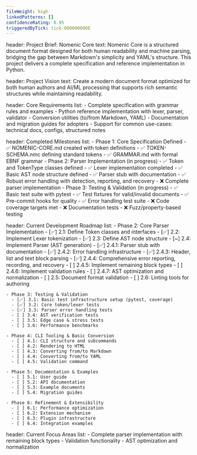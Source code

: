 ```yaml
---
fileWeight: high
linkedPatterns: []
confidenceRating: 0.95
triggeredByTick: tick-000000000E
---
```


header: Project Brief: Nomenic Core
  text: Nomenic Core is a structured document format designed for both human readability and machine parsing, bridging the gap between Markdown's simplicity and YAML's structure. This project delivers a complete specification and reference implementation in Python.

header: Project Vision
  text: Create a modern document format optimized for both human authors and AI/ML processing that supports rich semantic structures while maintaining readability.

header: Core Requirements
  list:
    - Complete specification with grammar rules and examples
    - Python reference implementation with lexer, parser, validator
    - Conversion utilities (to/from Markdown, YAML)
    - Documentation and migration guides for adopters
    - Support for common use-cases: technical docs, configs, structured notes

header: Completed Milestones
  list:
    - Phase 1: Core Specification Defined
      - ✅ NOMENIC-CORE.md created with token definitions
      - ✅ TOKEN-SCHEMA.nmc defining standard tokens
      - ✅ GRAMMAR.md with formal EBNF grammar
    - Phase 2: Parser Implementation (in progress)
      - ✅ Token and TokenType classes defined
      - ✅ Lexer implementation completed
      - ✅ Basic AST node structure defined
      - ✅ Parser stub with documentation
      - ✅ Robust error handling with detection, reporting, and recovery
      - ❌ Complete parser implementation
    - Phase 3: Testing & Validation (in progress)
      - ✅ Basic test suite with pytest
      - ✅ Test fixtures for valid/invalid documents
      - ✅ Pre-commit hooks for quality
      - ✅ Error handling test suite
      - ❌ Code coverage targets met
      - ❌ Documentation tests
      - ❌ Fuzz/property-based testing

header: Current Development Roadmap
  list:
    - Phase 2: Core Parser Implementation
      - [✅] 2.1: Define Token classes and interfaces
      - [✅] 2.2: Implement Lexer tokenization
      - [✅] 2.3: Define AST node structure
      - [~] 2.4: Implement Parser (AST generation)
        - [✅] 2.4.1: Parser stub with documentation
        - [✅] 2.4.2: Error handling infrastructure
        - [✅] 2.4.3: Header, list and text block parsing
        - [✅] 2.4.4: Comprehensive error reporting, recording, and recovery
        - [ ] 2.4.5: Implement remaining block types
        - [ ] 2.4.6: Implement validation rules
        - [ ] 2.4.7: AST optimization and normalization
      - [ ] 2.5: Document format validation
      - [ ] 2.6: Linting tools for authoring

    - Phase 3: Testing & Validation
      - [✅] 3.1: Basic test infrastructure setup (pytest, coverage)
      - [✅] 3.2: Core token/lexer tests
      - [✅] 3.3: Parser error handling tests
      - [ ] 3.4: AST verification tests
      - [ ] 3.5: Edge case & stress tests
      - [ ] 3.6: Performance benchmarks

    - Phase 4: CLI Tooling & Basic Conversion
      - [ ] 4.1: CLI structure and subcommands
      - [ ] 4.2: Rendering to HTML
      - [ ] 4.3: Converting from/to Markdown
      - [ ] 4.4: Converting from/to YAML
      - [ ] 4.5: Validation command

    - Phase 5: Documentation & Examples
      - [ ] 5.1: User guide
      - [ ] 5.2: API documentation
      - [ ] 5.3: Example documents
      - [ ] 5.4: Migration guides

    - Phase 6: Refinement & Extensibility
      - [ ] 6.1: Performance optimization
      - [ ] 6.2: Extension mechanism
      - [ ] 6.3: Plugin infrastructure
      - [ ] 6.4: Integration examples

header: Current Focus Areas
  list:
    - Complete parser implementation with remaining block types
    - Validation functionality
    - AST optimization and normalization 